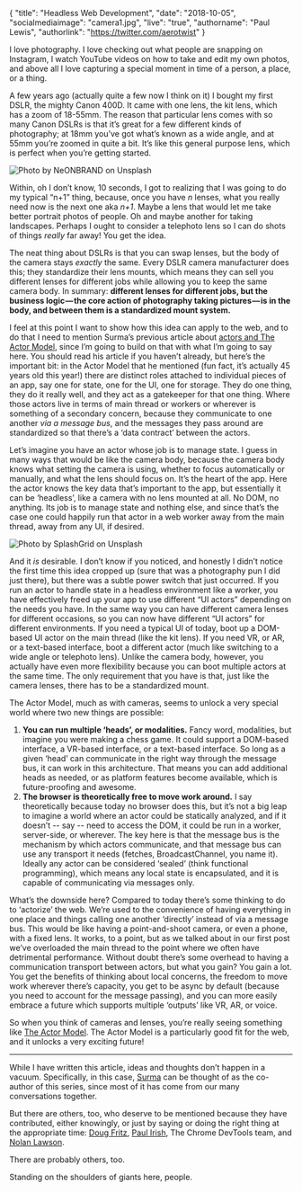 {
  "title": "Headless Web Development",
  "date": "2018-10-05",
  "socialmediaimage": "camera1.jpg",
  "live": "true",
  "authorname": "Paul Lewis",
  "authorlink": "https://twitter.com/aerotwist"
}

I love photography. I love checking out what people are snapping on Instagram, I watch YouTube videos on how to take and edit my own photos, and above all I love capturing a special moment in time of a person, a place, or a thing.

A few years ago (actually quite a few now I think on it) I bought my first DSLR, the mighty Canon 400D. It came with one lens, the kit lens, which has a zoom of 18-55mm. The reason that particular lens comes with so many Canon DSLRs is that it’s great for a few different kinds of photography; at 18mm you’ve got what’s known as a wide angle, and at 55mm you’re zoomed in quite a bit. It’s like this general purpose lens, which is perfect when you’re getting started.

![Photo by NeONBRAND on Unsplash](camera1.jpg)

Within, oh I don’t know, 10 seconds, I got to realizing that I was going to do my typical “n+1” thing, because, once you have _n_ lenses, what you really need now is the next one aka _n+1_. Maybe a lens that would let me take better portrait photos of people. Oh and maybe another for taking landscapes. Perhaps I ought to consider a telephoto lens so I can do shots of things _really_ far away! You get the idea.

The neat thing about DSLRs is that you can swap lenses, but the body of the camera stays _exactly_ the same. Every DSLR camera manufacturer does this; they standardize their lens mounts, which means they can sell you different lenses for different jobs while allowing you to keep the same camera body. In summary: **different lenses for different jobs, but the business logic — the core action of photography taking pictures — is in the body, and between them is a standardized mount system.**

I feel at this point I want to show how this idea can apply to the web, and to do that I need to mention Surma’s previous article about [actors and The Actor Model](/things/lights-camera-action), since I’m going to build on that with what I’m going to say here. You should read his article if you haven’t already, but here’s the important bit: in the Actor Model that he mentioned (fun fact, it’s actually 45 years old this year!) there are distinct roles attached to individual pieces of an app, say one for state, one for the UI, one for storage. They do one thing, they do it really well, and they act as a gatekeeper for that one thing. Where those actors live in terms of main thread or workers or wherever is something of a secondary concern, because they communicate to one another _via a message bus_, and the messages they pass around are standardized so that there’s a ‘data contract’ between the actors.

Let’s imagine you have an actor whose job is to manage state. I guess in many ways that would be like the camera body, because the camera body knows what setting the camera is using, whether to focus automatically or manually, and what the lens should focus on. It’s the heart of the app. Here the actor knows the key data that’s important to the app, but essentially it can be ‘headless’, like a camera with no lens mounted at all. No DOM, no anything. Its job is to manage state and nothing else, and since that’s the case one could happily run that actor in a web worker away from the main thread, away from any UI, if desired.

![Photo by SplashGrid on Unsplash](camera2.jpg)

And it _is_ desirable. I don’t know if you noticed, and honestly I didn’t notice the first time this idea cropped up (sure that was a photography pun I did just there), but there was a subtle power switch that just occurred. If you run an actor to handle state in a headless environment like a worker, you have effectively freed up your app to use different “UI actors” depending on the needs you have. In the same way you can have different camera lenses for different occasions, so you can now have different “UI actors” for different environments. If you need a typical UI of today, boot up a DOM-based UI actor on the main thread (like the kit lens). If you need VR, or AR, or a text-based interface, boot a different actor (much like switching to a wide angle or telephoto lens). Unlike the camera body, however, you actually have even more flexibility because you can boot multiple actors at the same time. The only requirement that you have is that, just like the camera lenses, there has to be a standardized mount.

The Actor Model, much as with cameras, seems to unlock a very special world where two new things are possible:

1. **You can run multiple ‘heads’, or modalities.** Fancy word, modalities, but imagine you were making a chess game. It could support a DOM-based interface, a VR-based interface, or a text-based interface. So long as a given ‘head’ can communicate in the right way through the message bus, it can work in this architecture. That means you can add additional heads as needed, or as platform features become available, which is future-proofing and awesome.
2. **The browser is theoretically free to move work around.** I say theoretically because today no browser does this, but it’s not a big leap to imagine a world where an actor could be statically analyzed, and if it doesn’t -- say -- need to access the DOM, it could be run in a worker, server-side, or wherever. The key here is that the message bus is the mechanism by which actors communicate, and that message bus can use any transport it needs (fetches, BroadcastChannel, you name it). Ideally any actor can be considered ‘sealed’ (think functional programming), which means any local state is encapsulated, and it is capable of communicating via messages only.

What’s the downside here? Compared to today there’s some thinking to do to ‘actorize’ the web. We’re used to the convenience of having everything in one place and things calling one another ‘directly’ instead of via a message bus. This would be like having a point-and-shoot camera, or even a phone, with a fixed lens. It works, to a point, but as we talked about in our first post we’ve overloaded the main thread to the point where we often have detrimental performance. Without doubt there’s some overhead to having a communication transport between actors, but what you gain? You gain a lot. You get the benefits of thinking about local concerns, the freedom to move work wherever there’s capacity, you get to be async by default (because you need to account for the message passing), and you can more easily embrace a future which supports multiple ‘outputs’ like VR, AR, or voice.

So when you think of cameras and lenses, you’re really seeing something like [The Actor Model](/things/lights-camera-action). The Actor Model is a particularly good fit for the web, and it unlocks a very exciting future!

---

While I have written this article, ideas and thoughts don’t happen in a vacuum. Specifically, in this case, [Surma](https://twitter.com/DasSurma) can be thought of as the co-author of this series, since most of it has come from our many conversations together.

But there are others, too, who deserve to be mentioned because they have contributed, either knowingly, or just by saying or doing the right thing at the appropriate time: [Doug Fritz](https://twitter.com/dohug), [Paul Irish](https://twitter.com/paul_irish), The Chrome DevTools team, and [Nolan Lawson](https://nolanlawson.com/).

There are probably others, too.

Standing on the shoulders of giants here, people.

